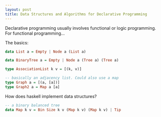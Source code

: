 ```yaml
---
layout: post
title: Data Structures and Algorithms for Declarative Programming
---
```


Declarative programming usually involves functional or logic programming. For functional programming...

The basics:

```hs
data List a = Empty | Node a (List a)

data BinaryTree a = Empty | Node a (Tree a) (Tree a)

type AssociationList k v = [(k, v)]

-- basically an adjacency list. Could also use a map
type Graph a = [(a, [a])]
type Graph2 a = Map a [a]
```

How does haskell implement data structures?

```hs
-- a binary balanced tree
data Map k v = Bin Size k v (Map k v) (Map k v) | Tip
```
